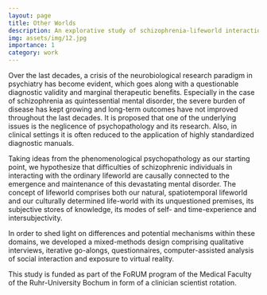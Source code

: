 ```yaml
---
layout: page
title: Other Worlds
description: An explorative study of schizophrenia-lifeworld interaction
img: assets/img/12.jpg
importance: 1
category: work
---
```


<p>Over the last decades, a crisis of the neurobiological research paradigm in psychiatry has become evident, which goes along with a questionable diagnostic validity and marginal therapeutic benefits. Especially in the case of schizophrenia as quintessential mental disorder, the severe burden of disease has kept growing and long-term outcomes have not improved throughout the last decades. It is proposed that one of the underlying issues is the neglicence of psychopathology and its research. Also, in clinical settings it is often reduced to the application of highly standardized diagnostic manuals. </p>
<p>Taking ideas from the phenomenological psychopathology as our starting point, we hypothesize that difficulties of schizophrenic individuals in interacting with the ordinary lifeworld are causally connected to the emergence and maintenance of this devastating mental disorder. The concept of lifeworld comprises both our natural, spatiotemporal lifeworld and our culturally determined life-world with its unquestioned premises, its subjective stores of knowledge, its modes of self- and time-experience and intersubjectivity.</p>
<p>In order to shed light on differences and potential mechanisms within these domains, we developed a mixed-methods design comprising qualitative interviews, iterative go-alongs, questionnaires, computer-assisted analysis of social interaction and exposure to virtual reality.</p>
<p>This study is funded as part of the FoRUM program of the Medical Faculty of the Ruhr-University Bochum in form of a clinician scientist rotation.</p>